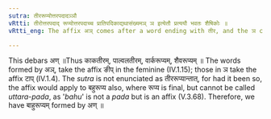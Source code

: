 ```yaml
---
sutra: तीररूप्योत्तरपदादञ्ञौ
vRtti: तीरोत्तरपदाद् रूप्योत्तरपदाच्च प्रातिपदिकाद्यथासंख्यमञ् ञ इत्येतौ प्रत्ययौ भवतः शैषिकोः ॥
vRtti_eng: The affix अञ् comes after a word ending with तीर, and the ञ comes after a word ending with रूप्य; in the remaining senses.

---
```

This debars अण् ॥Thus काकतीरम्, पाल्वलतीरम्, वार्करूप्यम्, शैवरूप्यम् ॥ The words formed by अञ्, take the affix ङीप् in the feminine (IV.1.15); those in ञ take the affix टाप् (IV.1.4). The _sutra_ is not enunciated as तीररूप्यान्तात्, for had it been so, the affix would apply to बहुरूप्य also, where रूप्य is final, but cannot be called _uttara_-_pada_, as '_bahu_' is not a _pada_ but is an affix (V.3.68). Therefore, we have बाहुरूप्यम् formed by अण् ॥